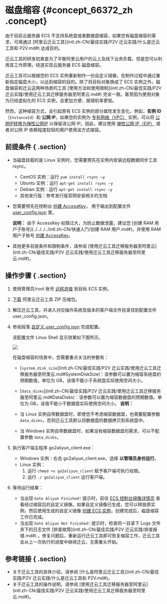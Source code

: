 # 磁盘缩容 {#concept_66372_zh .concept}

由于目前云服务器 ECS 不支持系统盘或者数据盘缩容，如果您有磁盘缩容的需求，可用通过 [阿里云迁云工具](intl.zh-CN/最佳实践/P2V 迁云实践/什么是迁云工具和 P2V.md#) 达成目的。

迁云工具的研发初衷是为了平衡阿里云用户的云上及线下业务负载，但是您可以利用其工作原理，绕道实现云服务器 ECS 磁盘缩容。

迁云工具可以根据您的 ECS 实例重新制作一份自定义镜像，在制作过程中通过重新指定磁盘大小，以达到缩容的目的。除了将目标对象换成了 ECS 实例之外，磁盘缩容和迁云这两种场景的工具 [使用方法和使用限制](intl.zh-CN/最佳实践/P2V 迁云实践/使用迁云工具迁移服务器至阿里云.md#) 完全一致。甚至因为使用对象为已经虚拟化的 ECS 实例，会更加方便，报错机率更低。

然而，这种缩容方式，会引起原有 ECS 实例的部分属性发生变化，例如，**实例 ID**（`InstanceId`）和 **公网 IP**。如果您的实例为 [专有网络（VPC）](../../../../intl.zh-CN/产品简介/什么是专有网络.md#) 实例，可以将 [公网IP转换为弹性公网IP](../../../../intl.zh-CN/用户指南/实例/修改IP地址/公网IP转换为弹性公网IP.md#) 以保留该公网 IP。因此，建议使用 [弹性公网 IP（EIP）](../../../../intl.zh-CN/产品简介/什么是弹性公网IP.md#) 或者对公网 IP 依赖程度较轻的用户使用该方式缩容。

## 前提条件 { .section}

-   当磁盘挂载的是 Linux 实例时，您需要预先在实例内安装远程数据同步工具 rsync。
    -   CentOS 实例：运行 `yum install rsync –y` 
    -   Ubuntu 实例：运行 `apt-get install rsync –y` 
    -   Debian 实例：运行 `apt-get install rsync –y` 
    -   其他发行版：参考发行版官网安装相关的文档
-   您需要预先在控制台 [创建 AccessKey](../../../../intl.zh-CN/通用参考/创建AccessKey.md#)， 用于输出到配置文件 [user\_config.json](#step04) 里。

    **说明：** 由于 AccessKey 权限过大，为防止数据泄露，建议您 [创建 RAM 用户子账号](../../../../intl.zh-CN/快速入门/创建 RAM 用户.md#)，并使用 RAM 用户子账号 [创建 AccessKey](../../../../intl.zh-CN/通用参考/创建AccessKey.md#)。

-   其他更多前提条件和限制条件，请参阅 [使用迁云工具迁移服务器至阿里云](intl.zh-CN/最佳实践/P2V 迁云实践/使用迁云工具迁移服务器至阿里云.md#)。

## 操作步骤 { .section}

1.  使用管理员/root 账号 [远程连接](../../../../intl.zh-CN/用户指南/连接实例/使用用户名密码验证连接Linux实例.md#) 到目标 ECS 实例。
2.  [下载](http://p2v-tools.oss-cn-hangzhou.aliyuncs.com/Alibaba_Cloud_Migration_Tool.zip?spm=5176.7765564.2.3.6SzsdG&file=Alibaba_Cloud_Migration_Tool.zip) 阿里云迁云工具 ZIP 压缩包。
3.  解压迁云工具，并进入对应操作系统及版本的客户端文件目录找到配置文件 user\_config.json。
4.  参阅段落 [自定义 user\_config.json](https://help.aliyun.com/document_detail/62394.html?spm=a2c4g.11186623.2.27.58e616f2BpOqvq#user_config) 完成配置。

    该配置文件 Linux Shell 显示效果如下图所示。

    ![](http://static-aliyun-doc.oss-cn-hangzhou.aliyuncs.com/assets/img/9835/154106563511775_zh-CN.png)

    在磁盘缩容的场景中，您需要重点关注的参数有：

    -   [`system_disk_size`](intl.zh-CN/最佳实践/P2V 迁云实践/使用迁云工具迁移服务器至阿里云.md#SystemDiskSize)：该参数可以置为缩容系统盘的预期数值，单位为 GB，该值不能小于系统盘实际使用空间大小。
    -   [`data_disks`](intl.zh-CN/最佳实践/P2V 迁云实践/使用迁云工具迁移服务器至阿里云.md#DataDisks)：该参数可以置为缩容数据盘的预期数值，单位为 GB，该值不能小于数据盘实际使用空间大小。
    **说明：** 

    -   当 Linux 实例自带数据盘时，即使您不考虑缩容数据盘，也需要配置参数 `data_disks`，否则迁云工具默认将数据盘的数据拷贝到系统盘中。
    -   当 Windows 实例自带数据盘时，如果没有缩容数据盘的需求，可以不配置参数 `data_disks`。
5.  执行客户端主程序 go2aliyun\_client.exe：
    -   Windows 实例：右击 go2aliyun\_client.exe，选择 **以管理员身份运行**。
    -   Linux 实例：
        1.  运行 `chmod +x go2aliyun_client` 赋予客户端可执行权限。
        2.  运行 `./ go2aliyun_client` 运行客户端。
6.  等待运行结果：
    -   当出现 `Goto Aliyun Finished!` 提示时，前往 [ECS 控制台镜像详情页](https://ecs.console.aliyun.com/#/image/region/cn-hangzhou/imageList) 查看经过缩容后的自定义镜像。如果自定义镜像已生成，您可以释放原实例，然后使用生成的自定义镜像 [创建 ECS 实例](../../../../intl.zh-CN/用户指南/实例/创建实例/使用自定义镜像创建实例.md#)，创建完成后，磁盘缩容工作已完成。
    -   当出现 `Goto Aliyun Not Finished!` 提示时，检查同一目录下 Logs 文件夹下的日志文件 [排查故障](intl.zh-CN/最佳实践/P2V 迁云实践/排查报错.md#) 。修复问题后，重新运行迁云工具即可恢复缩容工作，迁云工具会从上一次执行的进度中继续迁云，无需重头开始。

## 参考链接 { .section}

-   关于迁云工具的具体介绍，请参阅 [什么是阿里云迁云工具](intl.zh-CN/最佳实践/P2V 迁云实践/什么是迁云工具和 P2V.md#)。
-   关于迁云工具的操作说明，请参阅 [使用迁云工具迁移服务器至阿里云](intl.zh-CN/最佳实践/P2V 迁云实践/使用迁云工具迁移服务器至阿里云.md#)。

